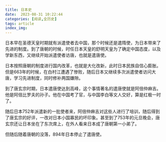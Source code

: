```yaml
---
title: 日本史
date:  2023-08-31 10:22:44
categories: [阅读,全历史]
tags: article
index_img: 
---
```

日本早在圣德天皇时期就有派遣使者去中国，那个时候还是遣隋使，为日本带来了先进的制度。到了唐朝的时候，时任日本天皇的舒明天皇为了确定中国态度，以及学新东西，又继续开始派遣使者访唐，也就是遣唐使。

日本按照唐朝的制度进行国内改革，也就是大化改新，此时日本民族自信心膨胀。但是663年的时候，在白村江遭遇了惨败，随后日本又继续多次派遣使者访问大唐，学习先进制度，同时修补两国嫌隙。

到了唐玄宗时期，日本遣唐使达到高峰，这个事情著名的遣唐使就是阿倍仲麻吉。他是阿倍比罗夫的孙子。他在中国考了官，与中国李白等文人交好，算是红极一时了。

随后日本752年派遣新的一批使者来，阿倍仲麻吉对这些人进行了培训，随后得到了唐玄宗的好评，一改对日本小国寡民的坏印象。甚至到了753年的元旦晚会，唐玄宗还让日本坐在了东次席上，在外人看来日本成了唐朝第一小弟了。

但随后随着唐朝的没落，894年日本停止了遣唐使。